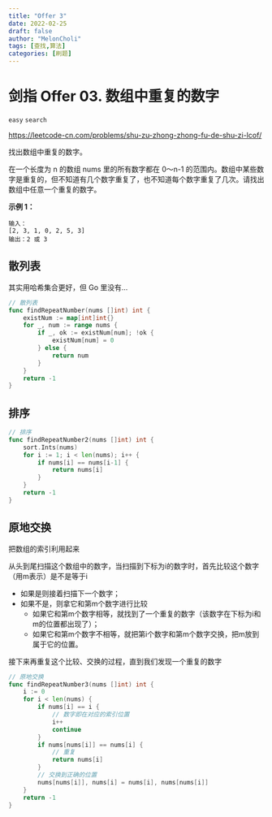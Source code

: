 ```yaml
---
title: "Offer 3"
date: 2022-02-25
draft: false
author: "MelonCholi"
tags: [查找,算法]
categories: [刷题]
---
```


# 剑指 Offer 03. 数组中重复的数字

`easy` `search`

https://leetcode-cn.com/problems/shu-zu-zhong-zhong-fu-de-shu-zi-lcof/

找出数组中重复的数字。


在一个长度为 n 的数组 nums 里的所有数字都在 0～n-1 的范围内。数组中某些数字是重复的，但不知道有几个数字重复了，也不知道每个数字重复了几次。请找出数组中任意一个重复的数字。

**示例 1：**

```
输入：
[2, 3, 1, 0, 2, 5, 3]
输出：2 或 3 
```

## 散列表

其实用哈希集合更好，但 Go 里没有...

```go
// 散列表
func findRepeatNumber(nums []int) int {
	existNum := map[int]int{}
	for _, num := range nums {
		if _, ok := existNum[num]; !ok {
			existNum[num] = 0
		} else {
			return num
		}
	}
	return -1
}
```

## 排序

```go
// 排序
func findRepeatNumber2(nums []int) int {
	sort.Ints(nums)
	for i := 1; i < len(nums); i++ {
		if nums[i] == nums[i-1] {
			return nums[i]
		}
	}
	return -1
}
```

## 原地交换

把数组的索引利用起来

从头到尾扫描这个数组中的数字，当扫描到下标为i的数字时，首先比较这个数字（用m表示）是不是等于i

- 如果是则接着扫描下一个数字；
- 如果不是，则拿它和第m个数字进行比较
    - 如果它和第m个数字相等，就找到了一个重复的数字（该数字在下标为i和m的位置都出现了）；
    - 如果它和第m个数字不相等，就把第i个数字和第m个数字交换，把m放到属于它的位置。

接下来再重复这个比较、交换的过程，直到我们发现一个重复的数字

```go
// 原地交换
func findRepeatNumber3(nums []int) int {
	i := 0
	for i < len(nums) {
		if nums[i] == i {
			// 数字即在对应的索引位置
			i++
			continue
		}
		if nums[nums[i]] == nums[i] {
			// 重复
			return nums[i]
		}
		// 交换到正确的位置
		nums[nums[i]], nums[i] = nums[i], nums[nums[i]]
	}
	return -1
}
```

